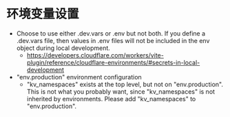 # 环境变量设置
- Choose to use either .dev.vars or .env but not both. If you define a .dev.vars file, then values in .env files will not be included in the env object during local development.
  - https://developers.cloudflare.com/workers/vite-plugin/reference/cloudflare-environments/#secrets-in-local-development
- "env.production" environment configuration
  - "kv_namespaces" exists at the top level, but not on "env.production".
    This is not what you probably want, since "kv_namespaces" is not inherited by environments.
    Please add "kv_namespaces" to "env.production".